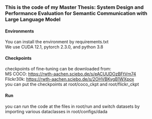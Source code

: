 ### This is the code of my Master Thesis: System Design and Performance Evaluation for Semantic Communication with Large Language Model  
#### Environments  
You can install the environment by requirements.txt  
We use CUDA 12.1, pytorch 2.3.0, and python 3.8  

#### Checkpoints  
checkpoints of fine-tuning can be downloaded from:  
MS COCO: https://rwth-aachen.sciebo.de/s/eACUUDOzBFtVm74  
Flickr30k: https://rwth-aachen.sciebo.de/s/2OHVBKvgB1WXpox  
you can put the checkpoints at root/coco_ckpt and root/flickr_ckpt  
#### Run  
you can run the code at the files in root/run and switch datasets by importing various dataclasses in root/configs/dada  


 
